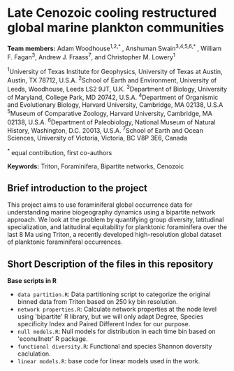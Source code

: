 # Late Cenozoic cooling restructured global marine plankton communities #
**Team members:** Adam Woodhouse<sup>1,2,* </sup>, Anshuman Swain<sup>3,4,5,6,* </sup>, William F. Fagan<sup>3</sup>, Andrew J. Fraass<sup>7</sup>, and Christopher M. Lowery<sup>1</sup>

<sup>1</sup>University of Texas Institute for Geophysics, University of Texas at Austin, Austin, TX 78712, U.S.A.
<sup>2</sup>School of Earth and Environment, University of Leeds, Woodhouse, Leeds LS2 9JT, U.K.
<sup>3</sup>Department of Biology, University of Maryland, College Park, MD 20742, U.S.A.
<sup>4</sup>Department of Organismic and Evolutionary Biology, Harvard University, Cambridge, MA 02138, U.S.A
<sup>5</sup>Museum of Comparative Zoology, Harvard University, Cambridge, MA 02138, U.S.A.
<sup>6</sup>Department of Paleobiology, National Museum of Natural History, Washington, D.C. 20013, U.S.A.
<sup>7</sup>School of Earth and Ocean Sciences, University of Victoria, Victoria, BC V8P 3E6, Canada

<sup>* </sup>equal contribution, first co-authors



**Keywords:** Triton, Foraminifera, Bipartite networks, Cenozoic



## Brief introduction to the project ##
This project aims to use foraminiferal global occurrence data for understanding marine biogeography dynamics using a bipartite network approach. We look at the problem by quantifying group diversity, latitudinal specialization, and latitudinal equitability for planktonic foraminifera over the last 8 Ma using Triton, a recently developed high-resolution global dataset of planktonic foraminiferal occurrences.


## Short Description of the files in this repository ##

**Base scripts in R** 
- `data partition.R`: Data partitioning script to categorize the original binned data from Triton based on 250 ky bin resolution. 
- `network properties.R`: Calculate network properties at the node level using 'bipartite' R library, but we will only adapt Degree, Species specificity Index and Paired Different Index for our purpose.
- `null models.R`: Null models for distribution in each time bin based on 'econullnetr' R package.
- `functional diversity.R`: Functional and species Shannon doversity caclulation.
- `linear models.R`: base code for linear models used in the work.
